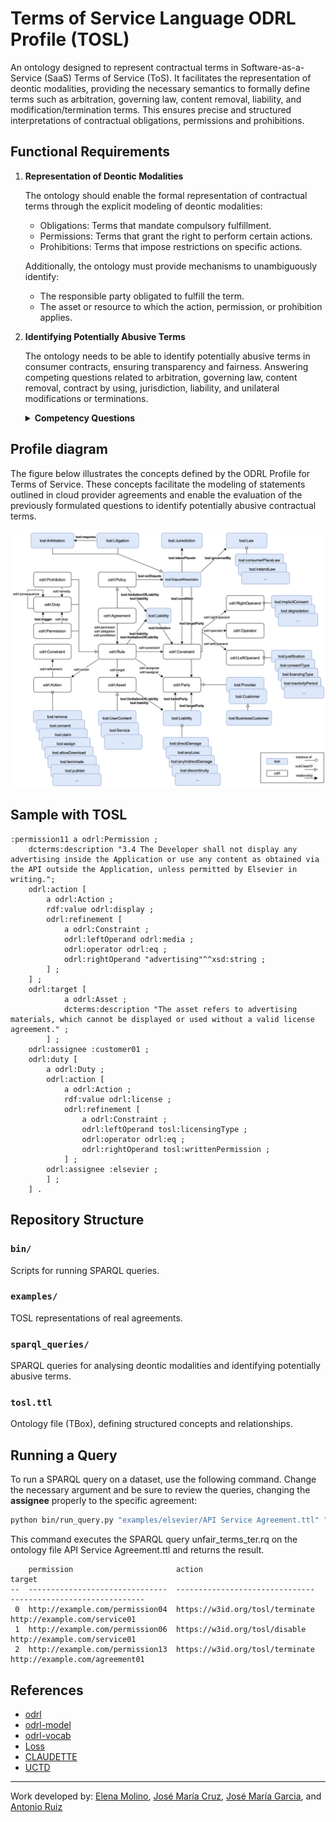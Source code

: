 # Terms of Service Language ODRL Profile (TOSL)

An ontology designed to represent contractual terms in Software-as-a-Service (SaaS) Terms of Service (ToS). It facilitates the representation of deontic modalities, providing the necessary semantics to formally define terms such as arbitration, governing law, content removal, liability, and modification/termination terms. This ensures precise and structured interpretations of contractual obligations, permissions and prohibitions.

## Functional Requirements
1. **Representation of Deontic Modalities**

    The ontology should enable the formal representation of contractual terms through the explicit modeling of deontic modalities:

    - Obligations: Terms that mandate compulsory fulfillment.
    - Permissions: Terms that grant the right to perform certain actions.
    - Prohibitions: Terms that impose restrictions on specific actions.

    Additionally, the ontology must provide mechanisms to unambiguously identify:

    - The responsible party obligated to fulfill the term.
    - The asset or resource to which the action, permission, or prohibition applies.


2. **Identifying Potentially Abusive Terms**

    The ontology needs to be able to identify potentially abusive terms in consumer contracts, ensuring transparency and fairness. Answering competing questions related to arbitration, governing law, content removal, contract by using, jurisdiction, liability, and unilateral modifications or terminations. 
    
    <details>
    <summary><strong>Competency Questions</strong></summary>

    **Arbitration**

    - Is participation in arbitration fully optional for the consumer?
    - Does the arbitration term make arbitration mandatory before any court action can be taken?
    - Does the arbitration term require arbitration to take place in another country?
    - Is the arbitration process based on established law, or is it solely at the arbitrator's discretion?

    ---
    **Governing Law**

    - Is the governing law fixed (e.g., US federal law) and not the same as the consumer's country of residence?

    ---
    **Content Removal**

    - Can the service provider remove the consumer's content?
    - Are specific reasons for content removal explicitly stated in the contract?
    - Does the service provider have full discretion to remove content without providing reasons?
    - Is prior notice required to be given to the user before content removal?
    - Can the consumer retrieve the content before removal?

    ---
    **Contract by Using**

    - In what ways does the consumer provide consent to the terms of a contract?
    - Is the user legally bound by terms just by using the service?

    ---
    **Jurisdictions**

    - Does the contract specify jurisdiction for dispute resolution?
    - Does the jurisdiction term require dispute resolution in a different city, state, or country from the consumer's residence?

    ---
    **Limitation of Liability**

    - Does the contract state that the provider is liable for any damages or losses?
    - Is the provider not liable for damages incurred by malware or harmful software, as stated in the contract?
    - Does the contract contain blanket phrases like "to the fullest extent permissible by law" to limit liability?
    - Are there provisions in the contract where the provider disclaims liability for physical injuries, health issues, or loss of life?
    - Does the contract attempt to exempt the provider from liability for gross negligence or intentional damage?

    ---
    **Unilateral Modification**

    - Is the provider allowed to modify the contract unilaterally?
    - Does the contract require the provider to give notice before making changes?
    - Can the consumer terminate the contract if they disagree with the changes made by the provider?

    ---
    **Unilateral Termination**

    - Can the provider terminate the contract unilaterally? 
    - Does it specify specific causes, or termination is allowed without justified cause?
    - Is the provider required to give notice before terminating the contract?

    </details>

## Profile diagram
The figure below illustrates the concepts defined by the ODRL Profile for Terms of Service. These concepts facilitate the modeling of statements outlined in cloud provider agreements and enable the evaluation of the previously formulated questions to identify potentially abusive contractual terms.

![ontology_model](img/tosl_model.png)


## Sample with TOSL

```turtle
:permission11 a odrl:Permission ;
    dcterms:description "3.4 The Developer shall not display any advertising inside the Application or use any content as obtained via the API outside the Application, unless permitted by Elsevier in writing.";
    odrl:action [
        a odrl:Action ;
        rdf:value odrl:display ;
        odrl:refinement [
            a odrl:Constraint ;
            odrl:leftOperand odrl:media ;
            odrl:operator odrl:eq ;
            odrl:rightOperand "advertising"^^xsd:string ;
        ] ;
    ] ;
    odrl:target [
            a odrl:Asset ;
            dcterms:description "The asset refers to advertising materials, which cannot be displayed or used without a valid license agreement." ;
        ] ;    
    odrl:assignee :customer01 ;
    odrl:duty [
        a odrl:Duty ;
        odrl:action [
            a odrl:Action ;
            rdf:value odrl:license ;
            odrl:refinement [
                a odrl:Constraint ;
                odrl:leftOperand tosl:licensingType ;
                odrl:operator odrl:eq ;
                odrl:rightOperand tosl:writtenPermission ;
            ] ;
        odrl:assignee :elsevier ;
        ] ;
    ] .
```


## Repository Structure

### `bin/`
Scripts for running SPARQL queries.

### `examples/`
TOSL representations of real agreements.

### `sparql_queries/`
SPARQL queries for analysing deontic modalities and identifying potentially abusive terms.

### `tosl.ttl`
Ontology file (TBox), defining structured concepts and relationships.

## Running a Query

To run a SPARQL query on a dataset, use the following command. Change the necessary argument and be sure to review the queries, changing the **assignee** properly to the specific agreement:

```bash
python bin/run_query.py "examples/elsevier/API Service Agreement.ttl" "$(cat sparql_queries/unfair_terms_ter.rq)" --format ttl
```

This command executes the SPARQL query unfair_terms_ter.rq on the ontology file API Service Agreement.ttl and returns the result.

```plaintext
    permission                       action                           target
--  -------------------------------  -------------------------------  ------------------------------
 0  http://example.com/permission04  https://w3id.org/tosl/terminate  http://example.com/service01
 1  http://example.com/permission06  https://w3id.org/tosl/disable    http://example.com/service01
 2  http://example.com/permission13  https://w3id.org/tosl/terminate  http://example.com/agreement01
````

## References

- [odrl](https://w3c.github.io/odrl/)
- [odrl-model](https://www.w3.org/TR/odrl-model/)
- [odrl-vocab](https://www.w3.org/TR/odrl-vocab/)
- [Loss](https://link.springer.com/article/10.1007/s10603-015-9303-7)
- [CLAUDETTE](https://link.springer.com/article/10.1007/s10506-019-09243-2)
- [UCTD](https://eur-lex.europa.eu/legal-content/EN/TXT/?uri=celex%3A31993L0013)

-----------------------
Work developed by:
[Elena Molino](https://github.com/elenamolino),
[José María Cruz](https://github.com/cruzlorite),
[José María Garcia](https://github.com/josemgarcia), and
[Antonio Ruiz](https://github.com/antonioruizcortes)
